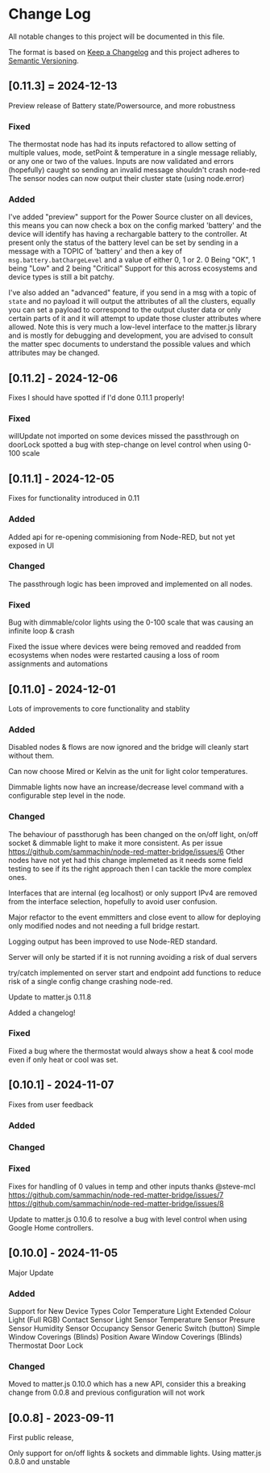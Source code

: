 
# Change Log
All notable changes to this project will be documented in this file.
 
The format is based on [Keep a Changelog](http://keepachangelog.com/)
and this project adheres to [Semantic Versioning](http://semver.org/).

## [0.11.3] = 2024-12-13
Preview release of Battery state/Powersource, and more robustness

### Fixed
The thermostat node has had its inputs refactored to allow setting of multiple values, mode, setPoint & temperature in a single message reliably, or any one or two of the values.
Inputs are now validated and errors (hopefully) caught so sending an invalid message shouldn't crash node-red
The sensor nodes can now output their cluster state (using node.error)

### Added
I've added "preview" support for the Power Source cluster on all devices, this means you can now check a box on the config marked 'battery' and the device will identify has having a rechargable battery to the controller.
At present only the status of the battery level can be set by sending in a message with a TOPIC of 'battery' and then a key of `msg.battery.batChargeLevel` and a value of either 0, 1 or 2. 0 Being "OK", 1 being "Low" and 2 being "Critical" 
Support for this across ecosystems and device types is still a bit patchy.

I've also added an "advanced" feature, if you send in a msg with a topic of `state` and no payload it will output the attributes of all the clusters, equally you can set a payload to correspond to the output cluster data or only certain parts of it and it will attempt to update those cluster attributes where allowed.
Note this is very much a low-level interface to the matter.js library and is mostly for debugging and development, you are advised to consult the matter spec documents to understand the possible values and which attributes may be changed.


## [0.11.2] - 2024-12-06
Fixes I should have spotted if I'd done 0.11.1 properly!

### Fixed
willUpdate not imported on some devices
missed the passthrough on doorLock
spotted a bug with step-change on level control when using 0-100 scale 

## [0.11.1] - 2024-12-05
Fixes for functionality introduced in 0.11

### Added
Added api for re-opening commisioning from Node-RED, but not yet exposed in UI
### Changed
The passthrough logic has been improved and implemented on all nodes.


### Fixed
Bug with dimmable/color lights using the 0-100 scale that was causing an infinite loop & crash

Fixed the issue where devices were being removed and readded from ecosystems when nodes were restarted causing a loss of room assignments and automations


## [0.11.0] - 2024-12-01
Lots of improvements to core functionality and stablity

### Added
Disabled nodes & flows are now ignored and the bridge will cleanly start without them.

Can now choose Mired or Kelvin as the unit for light color temperatures.

Dimmable lights now have an increase/decrease level command with a configurable step level in the node.

### Changed
The behaviour of passthorugh has been changed on the on/off light, on/off socket & dimmable light to make it more consistent. As per issue https://github.com/sammachin/node-red-matter-bridge/issues/6
Other nodes have not yet had this change implemeted as it needs some field testing to see if its the right approach then I can tackle the more complex ones.

Interfaces that are internal (eg localhost) or only support IPv4 are removed from the interface selection, hopefully to avoid user confusion.

Major refactor to the event emmitters and close event to allow for deploying only modified nodes and not needing a full bridge restart.

Logging output has been improved to use Node-RED standard.

Server will only be started if it is not running avoiding a risk of dual servers

try/catch implemented on server start and endpoint add functions to reduce risk of a single config change crashing node-red.

Update to matter.js 0.11.8

Added a changelog!
### Fixed
Fixed a bug where the thermostat would always show a heat & cool mode even if only heat or cool was set.


## [0.10.1] - 2024-11-07
Fixes from user feedback
 
### Added
 
### Changed
 
### Fixed
 Fixes for handling of 0 values in temp and other inputs thanks @steve-mcl
 https://github.com/sammachin/node-red-matter-bridge/issues/7
 https://github.com/sammachin/node-red-matter-bridge/issues/8

Update to matter.js 0.10.6 to resolve a bug with level control when using Google Home controllers.
## [0.10.0] - 2024-11-05
  
Major Update

### Added
 Support for New Device Types
    Color Temperature Light
    Extended Colour Light (Full RGB)
    Contact Sensor
    Light Sensor
    Temperature Sensor
    Presure Sensor
    Humidity Sensor
    Occupancy Sensor
    Generic Switch (button)
    Simple Window Coverings (Blinds)
    Position Aware Window Coverings (Blinds)
    Thermostat
    Door Lock



### Changed
  
Moved to matter.js 0.10.0 which has a new API, consider this a breaking change from 0.0.8 and previous configuration will not work
  
## [0.0.8] - 2023-09-11

First public release,

Only support for on/off lights & sockets and dimmable lights.
Using matter.js 0.8.0 and unstable
